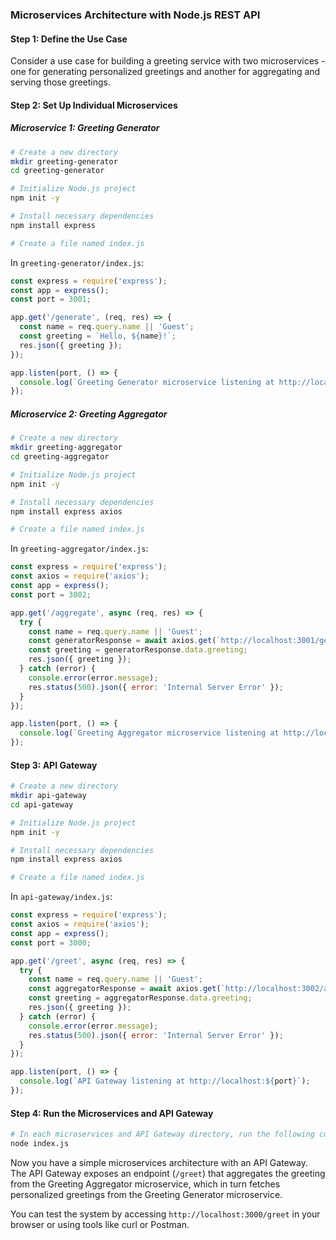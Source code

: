 ### Microservices Architecture with Node.js REST API

#### Step 1: Define the Use Case
Consider a use case for building a greeting service with two microservices - one for generating personalized greetings and another for aggregating and serving those greetings.

#### Step 2: Set Up Individual Microservices

##### Microservice 1: Greeting Generator
```bash
# Create a new directory
mkdir greeting-generator
cd greeting-generator

# Initialize Node.js project
npm init -y

# Install necessary dependencies
npm install express

# Create a file named index.js
```

In `greeting-generator/index.js`:
```javascript
const express = require('express');
const app = express();
const port = 3001;

app.get('/generate', (req, res) => {
  const name = req.query.name || 'Guest';
  const greeting = `Hello, ${name}!`;
  res.json({ greeting });
});

app.listen(port, () => {
  console.log(`Greeting Generator microservice listening at http://localhost:${port}`);
});
```

##### Microservice 2: Greeting Aggregator
```bash
# Create a new directory
mkdir greeting-aggregator
cd greeting-aggregator

# Initialize Node.js project
npm init -y

# Install necessary dependencies
npm install express axios

# Create a file named index.js
```

In `greeting-aggregator/index.js`:
```javascript
const express = require('express');
const axios = require('axios');
const app = express();
const port = 3002;

app.get('/aggregate', async (req, res) => {
  try {
    const name = req.query.name || 'Guest';
    const generatorResponse = await axios.get(`http://localhost:3001/generate?name=${name}`);
    const greeting = generatorResponse.data.greeting;
    res.json({ greeting });
  } catch (error) {
    console.error(error.message);
    res.status(500).json({ error: 'Internal Server Error' });
  }
});

app.listen(port, () => {
  console.log(`Greeting Aggregator microservice listening at http://localhost:${port}`);
});
```

#### Step 3: API Gateway
```bash
# Create a new directory
mkdir api-gateway
cd api-gateway

# Initialize Node.js project
npm init -y

# Install necessary dependencies
npm install express axios

# Create a file named index.js
```

In `api-gateway/index.js`:
```javascript
const express = require('express');
const axios = require('axios');
const app = express();
const port = 3000;

app.get('/greet', async (req, res) => {
  try {
    const name = req.query.name || 'Guest';
    const aggregatorResponse = await axios.get(`http://localhost:3002/aggregate?name=${name}`);
    const greeting = aggregatorResponse.data.greeting;
    res.json({ greeting });
  } catch (error) {
    console.error(error.message);
    res.status(500).json({ error: 'Internal Server Error' });
  }
});

app.listen(port, () => {
  console.log(`API Gateway listening at http://localhost:${port}`);
});
```

#### Step 4: Run the Microservices and API Gateway
```bash
# In each microservices and API Gateway directory, run the following command
node index.js
```

Now you have a simple microservices architecture with an API Gateway. The API Gateway exposes an endpoint (`/greet`) that aggregates the greeting from the Greeting Aggregator microservice, which in turn fetches personalized greetings from the Greeting Generator microservice.

You can test the system by accessing `http://localhost:3000/greet` in your browser or using tools like curl or Postman.